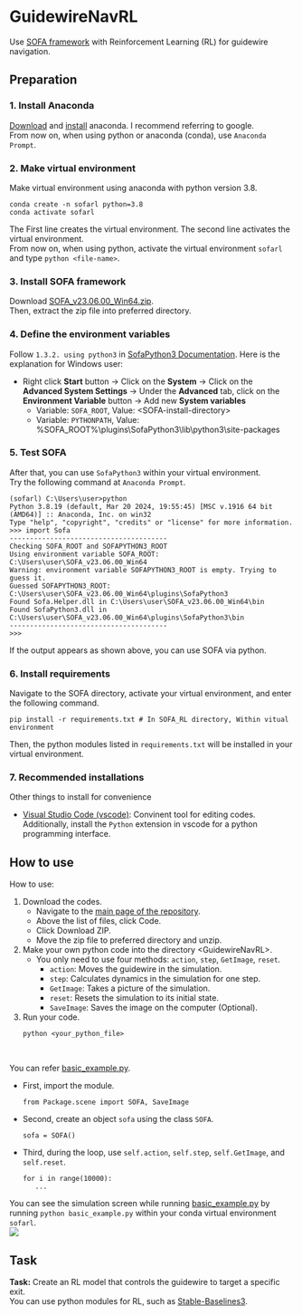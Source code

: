 # GuidewireNavRL
Use [SOFA framework](https://github.com/sofa-framework/sofa) with Reinforcement Learning (RL) for guidewire navigation.


## Preparation
### 1. Install Anaconda
[Download](https://www.anaconda.com/download/success) and [install](https://docs.anaconda.com/free/anaconda/install/windows/) anaconda. I recommend referring to google.   
From now on, when using python or anaconda (conda), use `Anaconda Prompt`.
### 2. Make virtual environment
Make virtual environment using anaconda with python version 3.8.
```
conda create -n sofarl python=3.8
conda activate sofarl
```
The First line creates the virtual environment. The second line activates the virtual environment.   
From now on, when using python, activate the virtual environment `sofarl` and type `python <file-name>`.

### 3. Install SOFA framework
Download [SOFA_v23.06.00_Win64.zip](https://github.com/sofa-framework/sofa/releases/tag/v23.06.00).   
Then, extract the zip file into preferred directory.   

### 4. Define the environment variables
Follow `1.3.2. using python3` in [SofaPython3 Documentation](https://sofapython3.readthedocs.io/en/latest/content/Installation.html#using-python3). Here is the explanation for Windows user:   
- Right click **Start** button -> Click on the **System** -> Click on the **Advanced System Settings** -> Under the **Advanced** tab, click on the **Environment Variable** button -> Add new **System variables**
   - Variable: `SOFA_ROOT`, Value: \<SOFA-install-directory>
   - Variable: `PYTHONPATH`, Value: %SOFA_ROOT%\plugins\SofaPython3\lib\python3\site-packages   

### 5. Test SOFA
After that, you can use `SofaPython3` within your virtual environment.   
Try the following command at `Anaconda Prompt`.
```
(sofarl) C:\Users\user>python
Python 3.8.19 (default, Mar 20 2024, 19:55:45) [MSC v.1916 64 bit (AMD64)] :: Anaconda, Inc. on win32
Type "help", "copyright", "credits" or "license" for more information.
>>> import Sofa
---------------------------------------
Checking SOFA_ROOT and SOFAPYTHON3_ROOT
Using environment variable SOFA_ROOT: C:\Users\user\SOFA_v23.06.00_Win64
Warning: environment variable SOFAPYTHON3_ROOT is empty. Trying to guess it.
Guessed SOFAPYTHON3_ROOT: C:\Users\user\SOFA_v23.06.00_Win64\plugins\SofaPython3
Found Sofa.Helper.dll in C:\Users\user\SOFA_v23.06.00_Win64\bin
Found SofaPython3.dll in C:\Users\user\SOFA_v23.06.00_Win64\plugins\SofaPython3\bin
---------------------------------------
>>>
```
If the output appears as shown above, you can use SOFA via python.


### 6. Install requirements
Navigate to the SOFA directory, activate your virtual environment, and enter the following command.
```
pip install -r requirements.txt # In SOFA_RL directory, Within vitual environment
```
Then, the python modules listed in `requirements.txt` will be installed in your virtual environment.

### 7. Recommended installations
Other things to install for convenience   
- [Visual Studio Code (vscode)](https://code.visualstudio.com/): Convinent tool for editing codes. Additionally, install the `Python` extension in vscode for a python programming interface.

## How to use   
How to use:
1. Download the codes.
   * Navigate to the [main page of the repository](https://github.com/candi4/GuidewireNavRL). 
   * Above the list of files, click Code. 
   * Click Download ZIP. 
   * Move the zip file to preferred directory and unzip. 
2. Make your own python code into the directory \<GuidewireNavRL>.   
   * You only need to use four methods: `action`, `step`, `GetImage`, `reset`.   
      * `action`: Moves the guidewire in the simulation.   
      * `step`: Calculates dynamics in the simulation for one step.   
      * `GetImage`: Takes a picture of the simulation.   
      * `reset`: Resets the simulation to its initial state.   
      * `SaveImage`: Saves the image on the computer (Optional).   
3. Run your code. 
   ```
   python <your_python_file>
   ```
   <br>
You can refer [basic_example.py](basic_example.py).   
   * First, import the module.   
      ```
      from Package.scene import SOFA, SaveImage
      ```
   * Second, create an object `sofa` using the class `SOFA`.
      ```
      sofa = SOFA()
      ```
   * Third, during the loop, use `self.action`, `self.step`, `self.GetImage`, and `self.reset`.   
      ```
      for i in range(10000):
         ...
      ```
You can see the simulation screen while running [basic_example.py](basic_example.py) by running `python basic_example.py` within your conda virtual environment `sofarl`.   
<img src="readme_files/example.gif">

## Task
**Task:** Create an RL model that controls the guidewire to target a specific exit.   
You can use python modules for RL, such as [Stable-Baselines3](https://stable-baselines3.readthedocs.io/en/master/).
